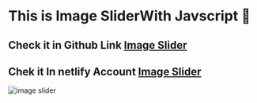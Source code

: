 <h1>This is Image SliderWith Javscript 🥰</h1>

<h2> Check it in Github Link <a href="https://maryama-mohamed.github.io/Image-Slider/">Image Slider</a></h2>

<h2> Chek it In netlify Account <a href="https://imagesliderprojecttwo.netlify.app/">Image Slider </a> </h2>

![image slider](https://github.com/user-attachments/assets/65f3ddb2-5613-4bf7-b77d-6f316a03a30f)

